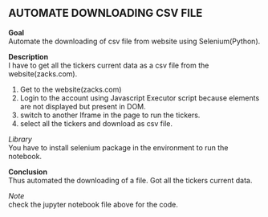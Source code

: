 ## AUTOMATE DOWNLOADING CSV FILE

**Goal**  
Automate the downloading of csv file from website using Selenium(Python).

**Description**  
I have to get all the tickers current data as a csv file from the website(zacks.com).  

1. Get to the website(zacks.com)
2. Login to the account using Javascript Executor script because elements are not displayed but present in DOM.
3. switch to another Iframe in the page to run the tickers.
4. select all the tickers and download as csv file.

*Library*  
You have to install selenium package in the environment to run the notebook.

**Conclusion**  
Thus automated the downloading of a file. Got all the tickers current data.  

*Note*  
check the jupyter notebook file above for the code.

 


